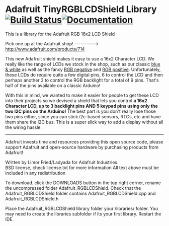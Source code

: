 # Adafruit TinyRGBLCDShield Library [![Build Status](https://github.com/adafruit/Adafruit_TinyRGBLCDShield/workflows/Arduino%20Library%20CI/badge.svg)](https://github.com/adafruit/Adafruit_TinyRGBLCDShield/actions)[![Documentation](https://github.com/adafruit/ci-arduino/blob/master/assets/doxygen_badge.svg)](http://adafruit.github.io/Adafruit_TinyRGBLCDShield/html/index.html)

This is a library for the Adafruit RGB 16x2 LCD Shield 

Pick one up at the Adafruit shop!
  ---------> http://www.adafruit.com/products/714

This new Adafruit shield makes it easy to use a 16x2 Character LCD. We really like the range of LCDs we stock in the shop, such as our classic <a href="http://www.adafruit.com/products/181">blue & white</a> as well as the fancy <a href="http://www.adafruit.com/products/399">RGB negative</a> and <a href="http://www.adafruit.com/products/398">RGB positive</a>. Unfortunately, these LCDs do require quite a few digital pins, 6 to control the LCD and then perhaps another 3 to control the RGB backlight for a total of 9 pins. That's half of the pins available on a classic Arduino! 

With this in mind, we wanted to make it easier for people to get these LCD into their projects so we devised a shield that lets you control <b>a 16x2 Character LCD, up to 3 backlight pins AND 5 keypad pins using only the two I2C pins on the Arduino!</b> The best part is you don't really lose those two pins either, since you can stick i2c-based sensors, RTCs, etc and have them share the I2C bus. This is a super slick way to add a display without all the wiring hassle.

<hr>

Adafruit invests time and resources providing this open source code, 
please support Adafruit and open-source hardware by purchasing 
products from Adafruit!

Written by Limor Fried/Ladyada  for Adafruit Industries.  
BSD license, check license.txt for more information
All text above must be included in any redistribution

To download. click the DOWNLOADS button in the top right corner, rename the uncompressed folder Adafruit_RGBLCDShield. Check that the Adafruit_RGBLCDShield folder contains Adafruit_RGBLCDShield.cpp and Adafruit_RGBLCDShield.h

Place the Adafruit_RGBLCDShield library folder your <arduinosketchfolder>/libraries/ folder. You may need to create the libraries subfolder if its your first library. Restart the IDE.

